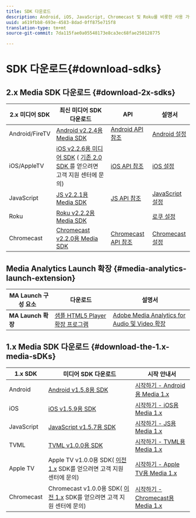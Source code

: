 ```yaml
---
title: SDK 다운로드
description: Android, iOS, JavaScript, Chromecast 및 Roku를 비롯한 사용 가능한 플랫폼에 대한 SDK 다운로드 링크
uuid: a619fbb8-693e-4583-8dad-0ff875e715f8
translation-type: tm+mt
source-git-commit: 7da115fae0a05548173e8ca3ec68fae250128775

---
```



# SDK 다운로드{#download-sdks}

## 2.x Media SDK 다운로드 {#download-2x-sdks}

| 2.x 미디어 SDK | 최신 미디어 SDK 다운로드 |  API   |  설명서  |
| --- | --- | --- | --- |
| Android/FireTV | [Android v2.2.4용 Media SDK](https://github.com/Adobe-Marketing-Cloud/media-sdks/releases/tag/android-v2.2.4) | [Android API 참조](https://adobe-marketing-cloud.github.io/media-sdks/reference/android/) | [Android 설정](/help/sdk-implement/setup/set-up-android.md) |
| iOS/AppleTV | [iOS v2.2.6용 미디어 SDK](https://github.com/Adobe-Marketing-Cloud/media-sdks/releases/tag/ios-v2.2.6) ( [기존 2.0 SDK ](https://helpx.adobe.com/marketing-cloud/contact-support.html) 를 얻으려면 고객 지원 센터에 문의) | [iOS API 참조](https://adobe-marketing-cloud.github.io/media-sdks/reference/ios/) | [iOS 설정](/help/sdk-implement/setup/set-up-ios.md) |
| JavaScript | [JS v2.2.1용 Media SDK](https://github.com/Adobe-Marketing-Cloud/media-sdks/releases/tag/js-v2.2.1) | [JS API 참조](https://adobe-marketing-cloud.github.io/media-sdks/reference/javascript/) | [JavaScript 설정](/help/sdk-implement/setup/set-up-js.md) |
| Roku | [Roku v2.2.2용 Media SDK](https://github.com/Adobe-Marketing-Cloud/media-sdks/releases/tag/roku-v2.2.2) |  | [로쿠 설정](/help/sdk-implement/setup/set-up-roku.md) |
| Chromecast | [Chromecast v2.2.0용 Media SDK](https://github.com/Adobe-Marketing-Cloud/media-sdks/releases/tag/chromecast-v2.2.0) | [Chromecast API 참조](https://adobe-marketing-cloud.github.io/media-sdks/reference/chromecast/) | [Chromecast 설정](/help/sdk-implement/setup/set-up-chromecast.md) |

## Media Analytics Launch 확장 {#media-analytics-launch-extension}

| MA Launch 구성 요소   | 다운로드 | 설명서 |
|---|---|---|
| **MA Launch 확장** | [샘플 HTML5 Player 확장 프로그램](https://github.com/adobe/reactor-adobe-va-sample-player) | [Adobe Media Analytics for Audio 및 Video 확장](https://docs.adobelaunch.com/extension-reference/web/adobe-media-analytics-for-audio-and-video-extension) |

## 1.x Media SDK 다운로드 {#download-the-1.x-media-sDKs}

| 1.x SDK |  미디어 SDK 다운로드 |  시작 안내서 |
| --- | --- | --- |
| Android | [Android v1.5.8용 SDK](https://github.com/Adobe-Marketing-Cloud/video-heartbeat/releases/tag/android-v1.5.8) | [시작하기 - Android용 Media 1.x](setup/vhl-dev-guide-v15_android.pdf) |
| iOS | [iOS v1.5.9용 SDK](https://github.com/Adobe-Marketing-Cloud/video-heartbeat/releases/tag/ios-v1.5.9) | [시작하기 - iOS용 Media 1.x](setup/vhl-dev-guide-v15_ios.pdf) |
| JavaScript | [JavaScript v1.5.7용 SDK](https://github.com/Adobe-Marketing-Cloud/video-heartbeat/releases/tag/js-v1.5.7) | [시작하기 - JS용 Media 1.x](setup/vhl-dev-guide-v15_js.pdf) |
| TVML | [TVML v1.0.0용 SDK](https://github.com/Adobe-Marketing-Cloud/video-heartbeat/releases/tag/tvml-v1.0.0) | [시작하기 - TVML용 Media 1.x](setup/vhl_tvml.pdf) |
| Apple TV | Apple TV v1.0.0용 SDK( [이전 1.x](https://helpx.adobe.com/marketing-cloud/contact-support.html) SDK를 얻으려면 고객 지원 센터에 문의) | [시작하기 - Apple TV용 Media 1.x](setup/vhl-dev-guide-v1x_appletv.pdf) |
| Chromecast | Chromecast v1.0.0용 SDK( [이전 1.x](https://helpx.adobe.com/marketing-cloud/contact-support.html) SDK를 얻으려면 고객 지원 센터에 문의) | [시작하기 - Chromecast용 Media 1.x](setup/chromecast_1.x_sdk.pdf) |

